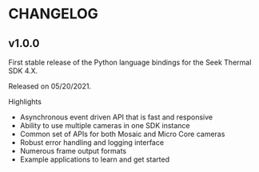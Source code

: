 # CHANGELOG

## v1.0.0

First stable release of the Python language bindings for the Seek Thermal SDK 4.X.

Released on 05/20/2021.

Highlights
* Asynchronous event driven API that is fast and responsive
* Ability to use multiple cameras in one SDK instance
* Common set of APIs for both Mosaic and Micro Core cameras
* Robust error handling and logging interface
* Numerous frame output formats
* Example applications to learn and get started
